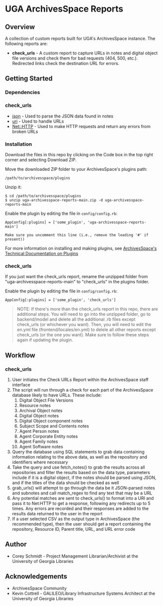 # UGA ArchivesSpace Reports

## Overview
A collection of custom reports built for UGA's ArchivesSpace instance. The following reports are:

- **check_urls** - A custom report to capture URLs in notes and digital object file versions and check them for bad 
requests (404, 500, etc.). Redirected links check the destination URL for errors.

## Getting Started

### Dependencies

### check_urls
- [json](https://ruby-doc.org/stdlib-2.6.3/libdoc/json/rdoc/JSON.html) - Used to parse the JSON data found in notes
- [uri](https://ruby-doc.org/core-3.1.2/Gem/Uri.html) - Used to handle URLs
- [Net::HTTP](https://ruby-doc.org/stdlib-3.0.1/libdoc/net/http/rdoc/Net/HTTP.html) - Used to make HTTP requests and 
return any errors from broken URLs

### Installation
Download the files in this repo by clicking on the Code box in the top right corner and selecting Download ZIP. 

Move the downloaded ZIP folder to your ArchivesSpace's plugins path: 

    /path/to/archivesspace/plugins

Unzip it:

    $ cd /path/to/archivesspace/plugins
    $ unzip uga-archivesspace-reports-main.zip -d uga-archivesspace-reports-main

Enable the plugin by editing the file in `config/config.rb`:

    AppConfig[:plugins] = ['some_plugin', 'uga-archivesspace-reports-main']
    
    Make sure you uncomment this line (i.e., remove the leading '#' if present))

For more information on installing and making plugins, see 
[ArchivesSpace's Technical Documentation on Plugins](https://github.com/archivesspace/tech-docs/blob/master/customization/plugins.md)

### check_urls

If you just want the check_urls report, rename the unzipped folder from "uga-archivesspace-reports-main" to "check_urls"
in the plugins folder.

Enable the plugin by editing the file in `config/config.rb`:

    AppConfig[:plugins] = ['some_plugin', 'check_urls']

> NOTE: If there's more than the check_urls report in this repo, there are additional steps. You will need to go into 
> the unzipped folder, go to backend/model and delete all the additional .rb files except check_urls (or whichever you 
> want). Then, you will need to edit the en.yml file (frontend/locales/en.yml) to delele all other reports except 
> check_urls (or the one you want). Make sure to follow these steps again if updating the plugin.

## Workflow

### check_urls
1. User initiates the Check URLs Report within the ArchivesSpace staff interface
2. The script will run through a check for each part of the ArchivesSpace database likely to have URLs. These include:
   1. Digital Object File Versions
   2. Resource notes
   3. Archival Object notes
   4. Digital Object notes
   5. Digital Object component notes
   6. Subject Scope and Contents notes
   7. Agent Person notes
   8. Agent Corporate Entity notes
   9. Agent Family notes
   10. Agent Software notes
3. Query the database using SQL statements to grab data containing information relating to the above data, as well as the
repository and identifiers where necessary
4. Take the query and use fetch_notes() to grab the results across all repositories and filter the results based on the 
data type, parameters include if it is a digital object, if the notes should be parsed using JSON, and if the titles
of the data should be checked as well
5. grab_urls() will attempt to go through the data be it JSON-parsed notes and subnotes and call match_regex to find
any text that may be a URL
6. Any potential matches are sent to check_urls() to format into a URI and pass it to Net:HTTP to get a response, 
following any redirects up to 5 times. Any errors are recorded and their responses are added to the results data
returned to the user in the report
7. If a user selected CSV as the output type in ArchivesSpace (the recommended type), then the user should get a report
containing the repository, Resource ID, Parent title, URL, and URL error code

## Author

- Corey Schmidt - Project Management Librarian/Archivist at the University of Georgia Libraries

## Acknowledgements

- ArchivesSpace Community
- Kevin Cottrell - GALILEO/Library Infrastructure Systems Architect at the University of Georgia Libraries